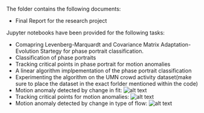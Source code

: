 The folder contains the following documents:
* Final Report for the research project

Jupyter notebooks have been provided for the following tasks:
* Comapring Levenberg-Marquardt and Covariance Matrix Adaptation- Evolution Startegy for phase portrait classification.
* Classification of phase portraits
* Tracking critical points in phase portrait for motion anomalies
* A linear algorithm implpementation of the phase portrait classification
* Experimenting the algorithm on the UMN crowd activity dataset(make sure to place the dataset in the exact forlder mentioned within the code)
* Motion anomaly detected by change in fit:
![alt text](https://github.com/pranaava/Motion-Anomaly-Detection/blob/master/rnd_coll_anom3.png "Motion anomaly detectde by change in fit" )
* Tracking critical points for motion anomalies:
![alt text](https://github.com/pranaava/Motion-Anomaly-Detection/blob/master/rnd_coll_anom2.png "Tracking critical points for motion anomalies" )
* Motion anomaly detected by change in type of flow:
![alt text](https://github.com/pranaava/Motion-Anomaly-Detection/blob/master/rnd_coll_anom1.png "Motion anomaly detected by change in type of flow" )


